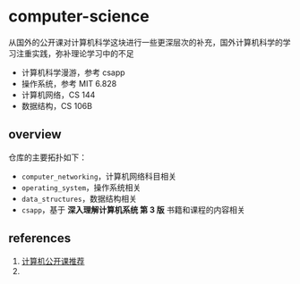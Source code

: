 # computer-science

从国外的公开课对计算机科学这块进行一些更深层次的补充，国外计算机科学的学习注重实践，弥补理论学习中的不足

-   计算机科学漫游，参考 csapp
-   操作系统，参考 MIT 6.828
-   计算机网络，CS 144
-   数据结构，CS 106B

## overview

仓库的主要拓扑如下：

-   `computer_networking`，计算机网络科目相关
-   `operating_system`，操作系统相关
-   `data_structures`，数据结构相关
-   `csapp`，基于 **深入理解计算机系统 第 3 版** 书籍和课程的内容相关

## references

1.   [计算机公开课推荐](https://github.com/apachecn/awesome-cs-courses-zh.git)
2.   
